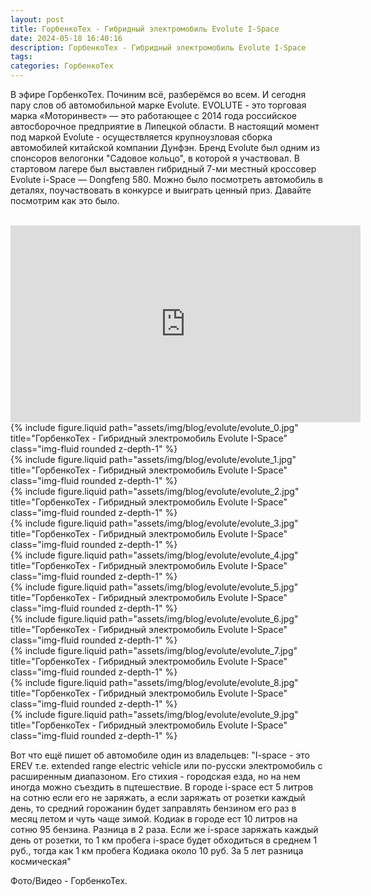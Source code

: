 ```yaml
---
layout: post
title: ГорбенкоТех - Гибридный электромобиль Evolute I-Space
date: 2024-05-18 16:40:16
description: ГорбенкоТех - Гибридный электромобиль Evolute I-Space
tags: 
categories: ГорбенкоТех
---
```


В эфире ГорбенкоТех. 
Починим всё, разберёмся во всем. 
И сегодня пару слов об автомобильной марке Evolute. 
EVOLUTE - это торговая марка «Моторинвест» — это работающее с 2014 года российское автосборочное предприятие в Липецкой области.
В настоящий момент под маркой Evolute - осуществляется крупноузловая сборка автомобилей китайской компании Дунфэн. 
Бренд Evolute был одним из спонсоров велогонки "Садовое кольцо", в которой я участвовал.  В стартовом лагере был выставлен гибридный 7-ми местный кроссовер Evolute i-Space — Dongfeng 580.
Можно было посмотреть автомобиль в деталях, поучаствовать в конкурсе и выиграть ценный приз. Давайте посмотрим как это было. 

<br/>

<div class="row justify-content-sm-center">
    <div class="col-sm-8 mt-3 mt-md-0">
  <iframe width="560" height="315" src="https://www.youtube.com/embed/cQ6dncxm4NU?si=3slLNjQx0XHDf2xB" title="YouTube video player" frameborder="0" allow="accelerometer; autoplay; clipboard-write; encrypted-media; gyroscope; picture-in-picture; web-share" referrerpolicy="strict-origin-when-cross-origin" allowfullscreen></iframe>
    </div>
</div> 

<div class="row justify-content-sm-center">
    <div class="col-sm-8 mt-3 mt-md-0">
        {% include figure.liquid path="assets/img/blog/evolute/evolute_0.jpg" title="ГорбенкоТех - Гибридный электромобиль Evolute I-Space" class="img-fluid rounded z-depth-1" %}
    </div>
</div> 

<div class="row justify-content-sm-center">
    <div class="col-sm-8 mt-3 mt-md-0">
        {% include figure.liquid path="assets/img/blog/evolute/evolute_1.jpg" title="ГорбенкоТех - Гибридный электромобиль Evolute I-Space" class="img-fluid rounded z-depth-1" %}
    </div>
</div>

<div class="row justify-content-sm-center">
    <div class="col-sm-8 mt-3 mt-md-0">
        {% include figure.liquid path="assets/img/blog/evolute/evolute_2.jpg" title="ГорбенкоТех - Гибридный электромобиль Evolute I-Space" class="img-fluid rounded z-depth-1" %}
    </div>
</div>

<div class="row justify-content-sm-center">
    <div class="col-sm-8 mt-3 mt-md-0">
        {% include figure.liquid path="assets/img/blog/evolute/evolute_3.jpg" title="ГорбенкоТех - Гибридный электромобиль Evolute I-Space" class="img-fluid rounded z-depth-1" %}
    </div>
</div>

<div class="row justify-content-sm-center">
    <div class="col-sm-8 mt-3 mt-md-0">
        {% include figure.liquid path="assets/img/blog/evolute/evolute_4.jpg" title="ГорбенкоТех - Гибридный электромобиль Evolute I-Space" class="img-fluid rounded z-depth-1" %}
    </div>
</div>

<div class="row justify-content-sm-center">
    <div class="col-sm-8 mt-3 mt-md-0">
        {% include figure.liquid path="assets/img/blog/evolute/evolute_5.jpg" title="ГорбенкоТех - Гибридный электромобиль Evolute I-Space" class="img-fluid rounded z-depth-1" %}
    </div>
</div>

<div class="row justify-content-sm-center">
    <div class="col-sm-8 mt-3 mt-md-0">
        {% include figure.liquid path="assets/img/blog/evolute/evolute_6.jpg" title="ГорбенкоТех - Гибридный электромобиль Evolute I-Space" class="img-fluid rounded z-depth-1" %}
    </div>
</div>

<div class="row justify-content-sm-center">
    <div class="col-sm-8 mt-3 mt-md-0">
        {% include figure.liquid path="assets/img/blog/evolute/evolute_7.jpg" title="ГорбенкоТех - Гибридный электромобиль Evolute I-Space" class="img-fluid rounded z-depth-1" %}
    </div>
</div>

<div class="row justify-content-sm-center">
    <div class="col-sm-8 mt-3 mt-md-0">
        {% include figure.liquid path="assets/img/blog/evolute/evolute_8.jpg" title="ГорбенкоТех - Гибридный электромобиль Evolute I-Space" class="img-fluid rounded z-depth-1" %}
    </div>
</div>

<div class="row justify-content-sm-center">
    <div class="col-sm-8 mt-3 mt-md-0">
        {% include figure.liquid path="assets/img/blog/evolute/evolute_9.jpg" title="ГорбенкоТех - Гибридный электромобиль Evolute I-Space" class="img-fluid rounded z-depth-1" %}
    </div>
</div>

Вот что ещё пишет об автомобиле один из владельцев:
"I-space - это EREV т.е. extended range electric vehicle или по-русски электромобиль с расширенным диапазоном. Его стихия - городская езда, но на нем иногда можно съездить в пцтешествие. В городе i-space ест 5 литров на сотню если его не заряжать, а если заряжать от розетки каждый день, то средний горожанин будет заправлять бензином его раз в месяц летом и чуть чаще зимой. Кодиак в городе ест 10 литров на сотню 95 бензина. Разница в 2 раза. Если же i-space заряжать каждый день от розетки, то 1 км пробега i-space будет обходиться в среднем 1 руб., тогда как 1 км пробега Кодиака около 10 руб. За 5 лет разница космическая"

Фото/Видео - ГорбенкоТех.
